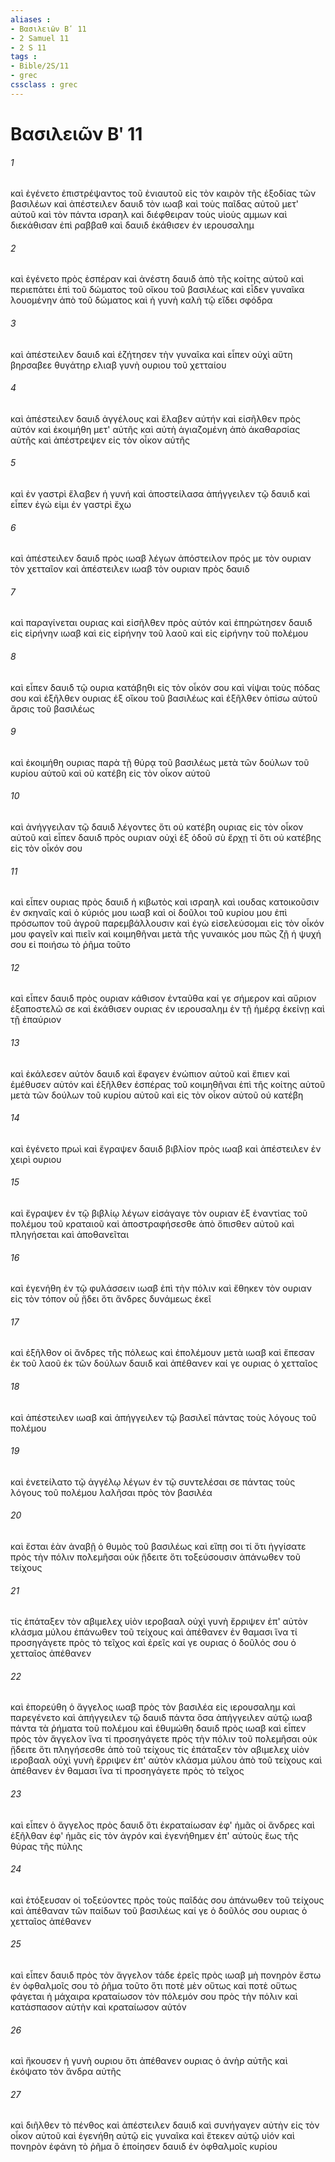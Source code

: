 ```yaml
---
aliases : 
- Βασιλειῶν Βʹ 11
- 2 Samuel 11
- 2 S 11
tags : 
- Bible/2S/11
- grec
cssclass : grec
---
```


# Βασιλειῶν Βʹ 11

###### 1
καὶ ἐγένετο ἐπιστρέψαντος τοῦ ἐνιαυτοῦ εἰς τὸν καιρὸν τῆς ἐξοδίας τῶν βασιλέων καὶ ἀπέστειλεν δαυιδ τὸν ιωαβ καὶ τοὺς παῖδας αὐτοῦ μετ' αὐτοῦ καὶ τὸν πάντα ισραηλ καὶ διέφθειραν τοὺς υἱοὺς αμμων καὶ διεκάθισαν ἐπὶ ραββαθ καὶ δαυιδ ἐκάθισεν ἐν ιερουσαλημ
###### 2
καὶ ἐγένετο πρὸς ἑσπέραν καὶ ἀνέστη δαυιδ ἀπὸ τῆς κοίτης αὐτοῦ καὶ περιεπάτει ἐπὶ τοῦ δώματος τοῦ οἴκου τοῦ βασιλέως καὶ εἶδεν γυναῖκα λουομένην ἀπὸ τοῦ δώματος καὶ ἡ γυνὴ καλὴ τῷ εἴδει σφόδρα
###### 3
καὶ ἀπέστειλεν δαυιδ καὶ ἐζήτησεν τὴν γυναῖκα καὶ εἶπεν οὐχὶ αὕτη βηρσαβεε θυγάτηρ ελιαβ γυνὴ ουριου τοῦ χετταίου
###### 4
καὶ ἀπέστειλεν δαυιδ ἀγγέλους καὶ ἔλαβεν αὐτήν καὶ εἰσῆλθεν πρὸς αὐτόν καὶ ἐκοιμήθη μετ' αὐτῆς καὶ αὐτὴ ἁγιαζομένη ἀπὸ ἀκαθαρσίας αὐτῆς καὶ ἀπέστρεψεν εἰς τὸν οἶκον αὐτῆς
###### 5
καὶ ἐν γαστρὶ ἔλαβεν ἡ γυνή καὶ ἀποστείλασα ἀπήγγειλεν τῷ δαυιδ καὶ εἶπεν ἐγώ εἰμι ἐν γαστρὶ ἔχω
###### 6
καὶ ἀπέστειλεν δαυιδ πρὸς ιωαβ λέγων ἀπόστειλον πρός με τὸν ουριαν τὸν χετταῖον καὶ ἀπέστειλεν ιωαβ τὸν ουριαν πρὸς δαυιδ
###### 7
καὶ παραγίνεται ουριας καὶ εἰσῆλθεν πρὸς αὐτόν καὶ ἐπηρώτησεν δαυιδ εἰς εἰρήνην ιωαβ καὶ εἰς εἰρήνην τοῦ λαοῦ καὶ εἰς εἰρήνην τοῦ πολέμου
###### 8
καὶ εἶπεν δαυιδ τῷ ουρια κατάβηθι εἰς τὸν οἶκόν σου καὶ νίψαι τοὺς πόδας σου καὶ ἐξῆλθεν ουριας ἐξ οἴκου τοῦ βασιλέως καὶ ἐξῆλθεν ὀπίσω αὐτοῦ ἄρσις τοῦ βασιλέως
###### 9
καὶ ἐκοιμήθη ουριας παρὰ τῇ θύρᾳ τοῦ βασιλέως μετὰ τῶν δούλων τοῦ κυρίου αὐτοῦ καὶ οὐ κατέβη εἰς τὸν οἶκον αὐτοῦ
###### 10
καὶ ἀνήγγειλαν τῷ δαυιδ λέγοντες ὅτι οὐ κατέβη ουριας εἰς τὸν οἶκον αὐτοῦ καὶ εἶπεν δαυιδ πρὸς ουριαν οὐχὶ ἐξ ὁδοῦ σὺ ἔρχῃ τί ὅτι οὐ κατέβης εἰς τὸν οἶκόν σου
###### 11
καὶ εἶπεν ουριας πρὸς δαυιδ ἡ κιβωτὸς καὶ ισραηλ καὶ ιουδας κατοικοῦσιν ἐν σκηναῖς καὶ ὁ κύριός μου ιωαβ καὶ οἱ δοῦλοι τοῦ κυρίου μου ἐπὶ πρόσωπον τοῦ ἀγροῦ παρεμβάλλουσιν καὶ ἐγὼ εἰσελεύσομαι εἰς τὸν οἶκόν μου φαγεῖν καὶ πιεῖν καὶ κοιμηθῆναι μετὰ τῆς γυναικός μου πῶς ζῇ ἡ ψυχή σου εἰ ποιήσω τὸ ῥῆμα τοῦτο
###### 12
καὶ εἶπεν δαυιδ πρὸς ουριαν κάθισον ἐνταῦθα καί γε σήμερον καὶ αὔριον ἐξαποστελῶ σε καὶ ἐκάθισεν ουριας ἐν ιερουσαλημ ἐν τῇ ἡμέρᾳ ἐκείνῃ καὶ τῇ ἐπαύριον
###### 13
καὶ ἐκάλεσεν αὐτὸν δαυιδ καὶ ἔφαγεν ἐνώπιον αὐτοῦ καὶ ἔπιεν καὶ ἐμέθυσεν αὐτόν καὶ ἐξῆλθεν ἑσπέρας τοῦ κοιμηθῆναι ἐπὶ τῆς κοίτης αὐτοῦ μετὰ τῶν δούλων τοῦ κυρίου αὐτοῦ καὶ εἰς τὸν οἶκον αὐτοῦ οὐ κατέβη
###### 14
καὶ ἐγένετο πρωὶ καὶ ἔγραψεν δαυιδ βιβλίον πρὸς ιωαβ καὶ ἀπέστειλεν ἐν χειρὶ ουριου
###### 15
καὶ ἔγραψεν ἐν τῷ βιβλίῳ λέγων εἰσάγαγε τὸν ουριαν ἐξ ἐναντίας τοῦ πολέμου τοῦ κραταιοῦ καὶ ἀποστραφήσεσθε ἀπὸ ὄπισθεν αὐτοῦ καὶ πληγήσεται καὶ ἀποθανεῖται
###### 16
καὶ ἐγενήθη ἐν τῷ φυλάσσειν ιωαβ ἐπὶ τὴν πόλιν καὶ ἔθηκεν τὸν ουριαν εἰς τὸν τόπον οὗ ᾔδει ὅτι ἄνδρες δυνάμεως ἐκεῖ
###### 17
καὶ ἐξῆλθον οἱ ἄνδρες τῆς πόλεως καὶ ἐπολέμουν μετὰ ιωαβ καὶ ἔπεσαν ἐκ τοῦ λαοῦ ἐκ τῶν δούλων δαυιδ καὶ ἀπέθανεν καί γε ουριας ὁ χετταῖος
###### 18
καὶ ἀπέστειλεν ιωαβ καὶ ἀπήγγειλεν τῷ βασιλεῖ πάντας τοὺς λόγους τοῦ πολέμου
###### 19
καὶ ἐνετείλατο τῷ ἀγγέλῳ λέγων ἐν τῷ συντελέσαι σε πάντας τοὺς λόγους τοῦ πολέμου λαλῆσαι πρὸς τὸν βασιλέα
###### 20
καὶ ἔσται ἐὰν ἀναβῇ ὁ θυμὸς τοῦ βασιλέως καὶ εἴπῃ σοι τί ὅτι ἠγγίσατε πρὸς τὴν πόλιν πολεμῆσαι οὐκ ᾔδειτε ὅτι τοξεύσουσιν ἀπάνωθεν τοῦ τείχους
###### 21
τίς ἐπάταξεν τὸν αβιμελεχ υἱὸν ιεροβααλ οὐχὶ γυνὴ ἔρριψεν ἐπ' αὐτὸν κλάσμα μύλου ἐπάνωθεν τοῦ τείχους καὶ ἀπέθανεν ἐν θαμασι ἵνα τί προσηγάγετε πρὸς τὸ τεῖχος καὶ ἐρεῖς καί γε ουριας ὁ δοῦλός σου ὁ χετταῖος ἀπέθανεν
###### 22
καὶ ἐπορεύθη ὁ ἄγγελος ιωαβ πρὸς τὸν βασιλέα εἰς ιερουσαλημ καὶ παρεγένετο καὶ ἀπήγγειλεν τῷ δαυιδ πάντα ὅσα ἀπήγγειλεν αὐτῷ ιωαβ πάντα τὰ ῥήματα τοῦ πολέμου καὶ ἐθυμώθη δαυιδ πρὸς ιωαβ καὶ εἶπεν πρὸς τὸν ἄγγελον ἵνα τί προσηγάγετε πρὸς τὴν πόλιν τοῦ πολεμῆσαι οὐκ ᾔδειτε ὅτι πληγήσεσθε ἀπὸ τοῦ τείχους τίς ἐπάταξεν τὸν αβιμελεχ υἱὸν ιεροβααλ οὐχὶ γυνὴ ἔρριψεν ἐπ' αὐτὸν κλάσμα μύλου ἀπὸ τοῦ τείχους καὶ ἀπέθανεν ἐν θαμασι ἵνα τί προσηγάγετε πρὸς τὸ τεῖχος
###### 23
καὶ εἶπεν ὁ ἄγγελος πρὸς δαυιδ ὅτι ἐκραταίωσαν ἐφ' ἡμᾶς οἱ ἄνδρες καὶ ἐξῆλθαν ἐφ' ἡμᾶς εἰς τὸν ἀγρόν καὶ ἐγενήθημεν ἐπ' αὐτοὺς ἕως τῆς θύρας τῆς πύλης
###### 24
καὶ ἐτόξευσαν οἱ τοξεύοντες πρὸς τοὺς παῖδάς σου ἀπάνωθεν τοῦ τείχους καὶ ἀπέθαναν τῶν παίδων τοῦ βασιλέως καί γε ὁ δοῦλός σου ουριας ὁ χετταῖος ἀπέθανεν
###### 25
καὶ εἶπεν δαυιδ πρὸς τὸν ἄγγελον τάδε ἐρεῖς πρὸς ιωαβ μὴ πονηρὸν ἔστω ἐν ὀφθαλμοῖς σου τὸ ῥῆμα τοῦτο ὅτι ποτὲ μὲν οὕτως καὶ ποτὲ οὕτως φάγεται ἡ μάχαιρα κραταίωσον τὸν πόλεμόν σου πρὸς τὴν πόλιν καὶ κατάσπασον αὐτὴν καὶ κραταίωσον αὐτόν
###### 26
καὶ ἤκουσεν ἡ γυνὴ ουριου ὅτι ἀπέθανεν ουριας ὁ ἀνὴρ αὐτῆς καὶ ἐκόψατο τὸν ἄνδρα αὐτῆς
###### 27
καὶ διῆλθεν τὸ πένθος καὶ ἀπέστειλεν δαυιδ καὶ συνήγαγεν αὐτὴν εἰς τὸν οἶκον αὐτοῦ καὶ ἐγενήθη αὐτῷ εἰς γυναῖκα καὶ ἔτεκεν αὐτῷ υἱόν καὶ πονηρὸν ἐφάνη τὸ ῥῆμα ὃ ἐποίησεν δαυιδ ἐν ὀφθαλμοῖς κυρίου
